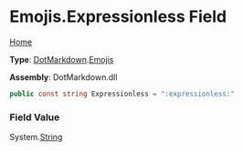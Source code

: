 # Emojis\.Expressionless Field

[Home](../../../README.md)

**Type**: [DotMarkdown](../../README.md)\.[Emojis](../README.md)

**Assembly**: DotMarkdown\.dll

```csharp
public const string Expressionless = ":expressionless:"
```

### Field Value

System\.[String](https://docs.microsoft.com/en-us/dotnet/api/system.string)